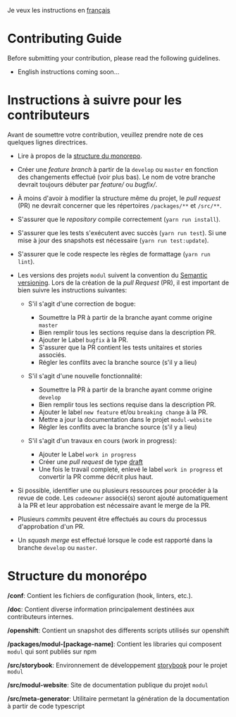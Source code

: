 Je veux les instructions en [français](#fr)

# Contributing Guide

Before submitting your contribution, please read the following guidelines.

- English instructions coming soon...

# <a name="fr"></a>Instructions à suivre pour les contributeurs

Avant de soumettre votre contribution, veuillez prendre note de ces quelques lignes directrices.

- Lire à propos de la [structure du monorepo](#psfr).
- Créer une *feature branch* à partir de la `develop` ou `master` en fonction des changements effectué (voir plus bas). Le nom de votre branche devrait toujours débuter par *feature/* ou *bugfix/*.
- À moins d'avoir à modifier la structure même du projet, le *pull request* (PR) ne devrait concerner que les répertoires `/packages/**` et `/src/**`.
- S'assurer que le *repository* compile correctement (`yarn run install`).
- S'assurer que les tests s'exécutent avec succès (`yarn run test`). Si une mise à jour des snapshots est nécessaire (`yarn run test:update`).
- S'assurer que le code respecte les règles de formattage (`yarn run lint`).

- Les versions des projets `modul` suivent la convention du [Semantic versioning](https://semver.org/). Lors de la création de la *pull Request* (PR), il est important de bien suivre les instructions suivantes:
  - S'il s'agit d'une correction de bogue:
    - Soumettre la PR à partir de la branche ayant comme origine `master`
    - Bien remplir tous les sections requise dans la description PR.
    - Ajouter le Label `bugfix` à la PR.
    - S'assurer que la PR contient les tests unitaires et stories associés.
    - Régler les conflits avec la branche source (s'il y a lieu)

  - S'il s'agit d'une nouvelle fonctionnalité:
    - Soumettre la PR à partir de la branche ayant comme origine  `develop`
    - Bien remplir tous les sections requise dans la description PR.
    - Ajouter le label `new feature` et/ou `breaking change` à la PR.
    - Mettre a jour la documentation dans le projet `modul-website`
    - Régler les conflits avec la branche source (s'il y a lieu)

  - S'il s'agit d'un travaux en cours (work in progress):
    - Ajouter le Label `work in progress`
    - Créer une *pull request* de type [draft](https://github.blog/2019-02-14-introducing-draft-pull-requests/)
    - Une fois le travail completé, enlevé le label `work in progress` et convertir la PR comme décrit plus haut.

- Si possible, identifier une ou plusieurs ressources pour procéder à la revue de code. Les `codeowner` associé(s) seront ajouté automatiquement à la PR et leur approbation est nécessaire avant le merge de la PR.
- Plusieurs *commits* peuvent être effectués au cours du processus d'approbation d'un PR.
- Un *squash merge* est effectué lorsque le code est rapporté dans la branche `develop` ou `master`.

# <a name="psfr"></a>Structure du monorépo

**/conf**: Contient les fichiers de configuration (hook, linters, etc.).

**/doc**: Contient diverse information principalement destinées aux contributeurs internes.

**/openshift**: Contient un snapshot des differents scripts utilisés sur openshift

**/packages/modul-[package-name]**: Contient les libraries qui composent `modul` qui sont publiés sur npm

**/src/storybook**: Environnement de développement [storybook](https://storybook.js.org/)
 pour le projet `modul`

**/src/modul-website**: Site de documentation publique du projet `modul`

**/src/meta-generator**: Utilitaire permetant la génération de la documentation à partir de code typescript
